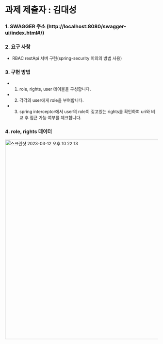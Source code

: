 # 과제 제출자 : 김대성

### 1. SWAGGER 주소 (http://localhost:8080/swagger-ui/index.html#/) 


### 2. 요구 사항 

* RBAC restApi 서버 구현(spring-security 이외의 방법 사용)

### 3. 구현 방법

* 1) role, rights, user 테이블을 구성합니다.
* 2) 각각의 user에게  role을 부여합니다.
* 3) spring interceptor에서 user의 role이 갖고있는 rights를 확인하여 uri와 비교 후 접근 가능 여부를 체크합니다.

### 4. role, rights 데이터

<img width="655" alt="스크린샷 2023-03-12 오후 10 22 13" src="https://user-images.githubusercontent.com/42694016/224547438-1862ab48-6274-4afd-92c9-46f13357f91a.png">

